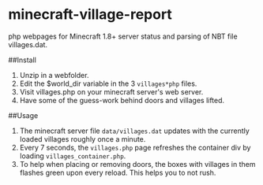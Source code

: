 minecraft-village-report
========================

php webpages for Minecraft 1.8+ server status and parsing of NBT file villages.dat.

##Install
1. Unzip in a webfolder.
2. Edit the $world_dir variable in the 3 `villages*php` files.
3. Visit villages.php on your minecraft server's web server.
4. Have some of the guess-work behind doors and villages lifted.


##Usage
1. The minecraft server file `data/villages.dat` updates with the currently
loaded villages roughly once a minute.
2. Every 7 seconds, the `villages.php` page refreshes the container div
by loading `villages_container.php`.
3. To help when placing or removing doors, the boxes with villages in
them flashes green upon every reload. This helps you to not rush.
